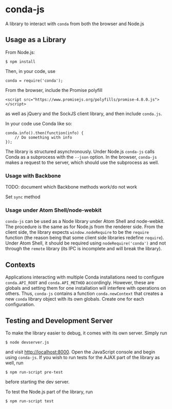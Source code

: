 # conda-js

A library to interact with `conda` from both the browser and Node.js

## Usage as a Library

From Node.js:

    $ npm install

Then, in your code, use

    conda = require('conda');

From the browser, include the Promise polyfill

    <script src="https://www.promisejs.org/polyfills/promise-4.0.0.js"></script>

as well as jQuery and the SockJS client library, and then include `conda.js`.


In your code use Conda like so:

    conda.info().then(function(info) {
        // Do something with info
    });

The library is structured asynchronously. Under Node.js `conda-js` calls
Conda as a subprocess with the `--json` option. In the browser, `conda-js`
makes a request to the server, which should use the subprocess as well.

### Usage with Backbone

TODO: document which Backbone methods work/do not work

Set `sync` method

### Usage under Atom Shell/node-webkit

`conda-js` can be used as a Node library under Atom Shell and
node-webkit. The procedure is the same as for Node.js from the renderer
side. From the client side, the library expects `window.nodeRequire` to be
the `require` function (the reason being that some client side libraries
redefine `require`). Under Atom Shell, it should be required using
`nodeRequire('conda')` and not through the `remote` library (its IPC is
incomplete and will break the library).

## Contexts

Applications interacting with multiple Conda installations need to configure
`conda.API_ROOT` and `conda.API_METHOD` accordingly. However, these are
globals and setting them for one installation will interfere with operations
on others. Thus, `conda-js` contains a function `conda.newContext` that
creates a new `conda` library object with its own globals. Create one for
each configuration.

## Testing and Development Server

To make the library easier to debug, it comes with its own server. Simply
run

    $ node devserver.js

and visit [http://localhost:8000](http://localhost:8000). Open the
JavaScript console and begin using `conda-js`. If you wish to run tests for
the AJAX part of the library as well, run

    $ npm run-script pre-test

before starting the dev server.

To test the Node.js part of the library, run

    $ npm run-script test
